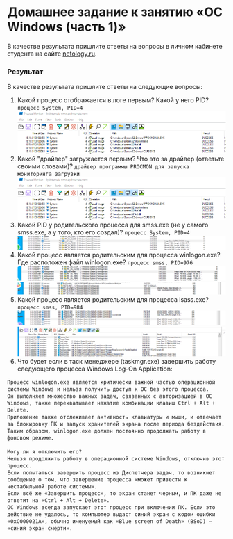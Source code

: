 # Домашнее задание к занятию «ОС Windows (часть 1)»

В качестве результата пришлите ответы на вопросы в личном кабинете студента на сайте [netology.ru](https://netology.ru).

### Результат

В качестве результата пришлите ответы на следующие вопросы:
1. Какой процесс отображается в логе первым? Какой у него PID?
`процесс System, PID=4`
![](img/20/первый%20процесс.png)
2. Какой "драйвер" загружается первым? Что это за драйвер (ответьте своими словами)?
`драйвер программы PROCMON для запуска мониторинга загрузки`
![](img/20/первый%20процесс.png)
3. Какой PID у родительского процесса для smss.exe (не у самого smss.exe, а у того, кто его создал)?
`процесс System, PID=4`
![](img/20/smss%20процесс%20у%20него%20родительский%20System.png)
4. Какой процесс является родительским для процесса winlogon.exe? Где расположен файл winlogon.exe? 
`процесс smss, PID=976`
![](img/20/winlogon.png)
![](img/20/smss%20запускает%20winlogon.png)
5. Какой процесс является родительским для процесса lsass.exe?
`процесс smss, PID=984`
![](img/20/isass%20процесс.png)
![](img/20/wininit%20родительский%20для%20isass.png)
6. Что будет если в таск менеджере (taskmgr.exe) завершить работу следующего процесса Windows Log-On Application:
```
Процесс winlogon.exe является критически важной частью операционной системы Windows и нельзя получить доступ к ОС без этого процесса.
Он выполняет множество важных задач, связанных с авторизацией в ОС Windows, также перехватывает нажатие комбинации клавиш Ctrl + Alt + Delete. 
Приложение также отслеживает активность клавиатуры и мыши, и отвечает за блокировку ПК и запуск хранителей экрана после периода бездействия.
Таким образом, winlogon.exe должен постоянно продолжать работу в фоновом режиме.
 
Могу ли я отключить его?
Нельзя продолжить работу в операционной системе Windows, отключив этот процесс. 
Если попытаться завершить процесс из Диспетчера задач, то возникнет сообщение о том, что завершение процесса «может привести к нестабильной работе системы». 
Если всё же «Завершить процесс», то экран станет черным, и ПК даже не ответит на «Ctrl + Alt + Delete».
ОС Windows всегда запускает этот процесс при включении ПК. Если это действие не удалось, то компьютер выдаст синий экран с кодом ошибки «0xC000021A», обычно именуемый как «Blue screen of Death» (BSoD) – «синий экран смерти».

```